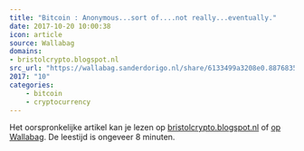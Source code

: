 ```yaml
---
title: "Bitcoin : Anonymous...sort of....not really...eventually."
date: 2017-10-20 10:00:38
icon: article
source: Wallabag
domains:
- bristolcrypto.blogspot.nl
src_url: "https://wallabag.sanderdorigo.nl/share/6133499a3208e0.88768354"
2017: "10"
categories:
    - bitcoin
    - cryptocurrency
---
```

Het oorspronkelijke artikel kan je lezen op [bristolcrypto.blogspot.nl](https://bristolcrypto.blogspot.nl/2014/01/bitcoin-anonymoussort-ofnot.html) of [op Wallabag](https://wallabag.sanderdorigo.nl/share/6133499a3208e0.88768354). De leestijd is ongeveer 8 minuten.